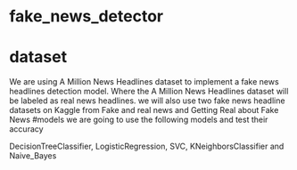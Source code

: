 # fake_news_detector
# dataset
We are using A Million News Headlines dataset to implement a fake news headlines detection model. Where the A Million News Headlines dataset will be labeled as real news headlines. 
we will also use two fake news headline datasets on Kaggle from Fake and real news and Getting Real about Fake News 
#models 
we are going to use the following models and test their accuracy

DecisionTreeClassifier, LogisticRegression, SVC, KNeighborsClassifier and Naive_Bayes
